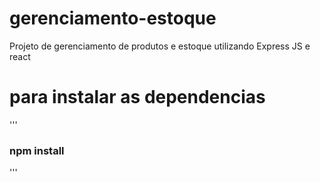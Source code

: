 # gerenciamento-estoque
Projeto de gerenciamento de produtos e estoque utilizando  Express JS e react 

# para instalar as dependencias
'''
### npm install
'''

